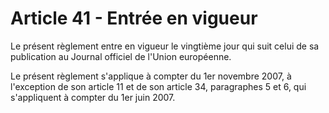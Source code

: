 # Article 41 - Entrée en vigueur


Le présent règlement entre en vigueur le vingtième jour qui suit celui de sa publication au Journal officiel de l'Union européenne.

Le présent règlement s'applique à compter du 1er novembre 2007, à l'exception de son article 11 et de son article 34, paragraphes 5 et 6, qui s'appliquent à compter du 1er juin 2007.

